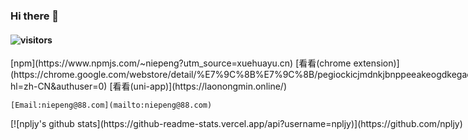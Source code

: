 ### Hi there 👋
#### ![visitors](https://visitor-badge.glitch.me/badge?page_id=npljy.npljy)

<div style="display: flex">
  <div>
    [npm](https://www.npmjs.com/~niepeng?utm_source=xuehuayu.cn)
    [看看(chrome extension)](https://chrome.google.com/webstore/detail/%E7%9C%8B%E7%9C%8B/pegiockicjmdnkjbnppeeakeogdkegac?hl=zh-CN&authuser=0)
    [看看(uni-app)](https://laonongmin.online/)

    [Email:niepeng@88.com](mailto:niepeng@88.com)
  <div>
  [![npljy's github stats](https://github-readme-stats.vercel.app/api?username=npljy)](https://github.com/npljy)
</div>

<!--
**npljy/npljy** is a ✨ _special_ ✨ repository because its `README.md` (this file) appears on your GitHub profile.

Here are some ideas to get you started:
[npm](https://www.npmjs.com/~niepeng?utm_source=xuehuayu.cn)
[看看(chrome extension)](https://chrome.google.com/webstore/detail/%E7%9C%8B%E7%9C%8B/pegiockicjmdnkjbnppeeakeogdkegac?hl=zh-CN&authuser=0)
[看看(uni-app)](https://laonongmin.online/)

[Email:niepeng@88.com](mailto:niepeng@88.com)
-->
